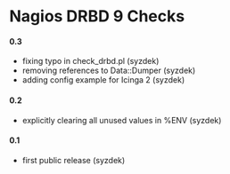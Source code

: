 
Nagios DRBD 9 Checks
====================

#### 0.3
   * fixing typo in check_drbd.pl (syzdek)
   * removing references to Data::Dumper (syzdek)
   * adding config example for Icinga 2 (syzdek)

#### 0.2
   * explicitly clearing all unused values in %ENV (syzdek)

#### 0.1
   * first public release (syzdek)

